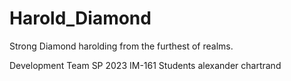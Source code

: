 # Harold_Diamond
Strong Diamond harolding from the furthest of realms. 

Development Team 
SP 2023 IM-161 Students
alexander chartrand